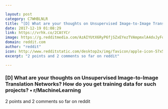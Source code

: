 ```yaml
---

layout: post
category: C7WHBLNLR
title: "[D] What are your thoughts on Unsupervised Image-to-Image Translation Networks? How do you get training data for such projects? • r/MachineLearning"
date: 2017-12-19 01:08:29
link: https://vrhk.co/2CAtYCr
image: https://g.redditmedia.com/AzAIYUtX6RyP6fjSZxEYezTVAmpmxlA4dvJyFqROTi8.gif?w=320&s=c74393b7933d567bd7303f82524f0bfd
domain: reddit.com
author: "reddit"
icon: http://www.redditstatic.com/desktop2x/img/favicon/apple-icon-57x57.png
excerpt: "2 points and 2 comments so far on reddit"

---
```


### [D] What are your thoughts on Unsupervised Image-to-Image Translation Networks? How do you get training data for such projects? • r/MachineLearning

2 points and 2 comments so far on reddit